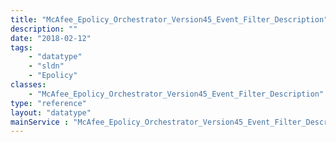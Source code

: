 ```yaml
---
title: "McAfee_Epolicy_Orchestrator_Version45_Event_Filter_Description"
description: ""
date: "2018-02-12"
tags:
    - "datatype"
    - "sldn"
    - "Epolicy"
classes:
    - "McAfee_Epolicy_Orchestrator_Version45_Event_Filter_Description"
type: "reference"
layout: "datatype"
mainService : "McAfee_Epolicy_Orchestrator_Version45_Event_Filter_Description"
---
```

